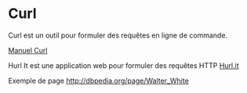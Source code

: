 Curl
====

Curl est un outil pour formuler des requêtes en ligne de commande.

[Manuel Curl](http://curl.haxx.se/docs/manpage.html)

Hurl It est une application web pour formuler des requêtes HTTP
[Hurl.it](http://www.hurl.it)

Exemple de page
http://dbpedia.org/page/Walter_White


